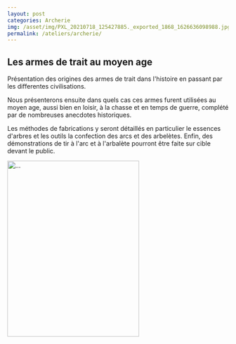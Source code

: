 ```yaml
---
layout: post
categories: Archerie
img: /asset/img/PXL_20210718_125427885._exported_1868_1626636098988.jpg
permalink: /ateliers/archerie/
---
```

## Les armes de trait au moyen age

Présentation des origines des armes de trait dans l'histoire en passant par les differentes civilisations.

Nous présenterons ensuite dans quels cas ces armes furent utilisées au moyen age, aussi bien en loisir, à la chasse et en temps de guerre, complété par de nombreuses anecdotes historiques.

Les méthodes de fabrications y seront détaillés en particulier le essences d'arbres et les outils la confection des arcs et des arbelètes.
Enfin, des démonstrations de tir à l'arc et à l'arbalète pourront être faite sur cible devant le public.

<div class="col-md-auto">
    <img src="/asset/img/PXL_20221028_175121214.jpg" class="rounded float-end" alt="..." width="300" height="400">
</div>